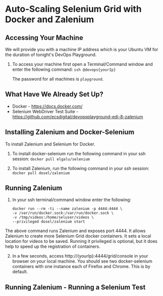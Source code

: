 # Auto-Scaling Selenium Grid with Docker and Zalenium

## Accessing Your Machine

We will provide you with a machine IP address which is your Ubuntu VM for the duration of tonight's DevOps Playground.

1. To access your machine first open a Terminal/Command window and enter the following command:
    `ssh @devops{yourIp}`
    
    The password for all machines is `playground`. 

## What Have We Already Set Up?

- Docker - https://docs.docker.com/
- Selenium WebDriver Test Suite - https://github.com/ecsdigital/devopsplayground-edi-8-zalenium 

## Installing Zalenium and Docker-Selenium

To install Zalenium and Selenium for Docker. 

1. To install docker-selenium run the following command in your ssh session:
    `docker pull elgalu/selenium`

2. To install Zalenium, run the following command in your ssh session:
    `docker pull dosel/zalenium`

## Running Zalenium

1. In your ssh terminal/command window enter the following:

     ```
     docker run --rm -ti --name zalenium -p 4444:4444 \
     -v /var/run/docker.sock:/var/run/docker.sock \
     -v /tmp/videos:/home/seluser/videos \
     --privileged dosel/zalenium start
     ```

The above command runs Zalenium and exposes port 4444. 
It allows Zalenium to create more Selenium Grid docker containers.
It sets a local location for videos to be saved. 
Running it privileged is optional, but it does help to speed up the registration of containers.

2. In a few seconds, access http://{yourIp}:4444/grid/console in your browser on your local machine.
    You should see two docker-selenium containers with one instance each of Firefox and Chrome. This is by default.

## Running Zalenium - Running a Selenium Test



